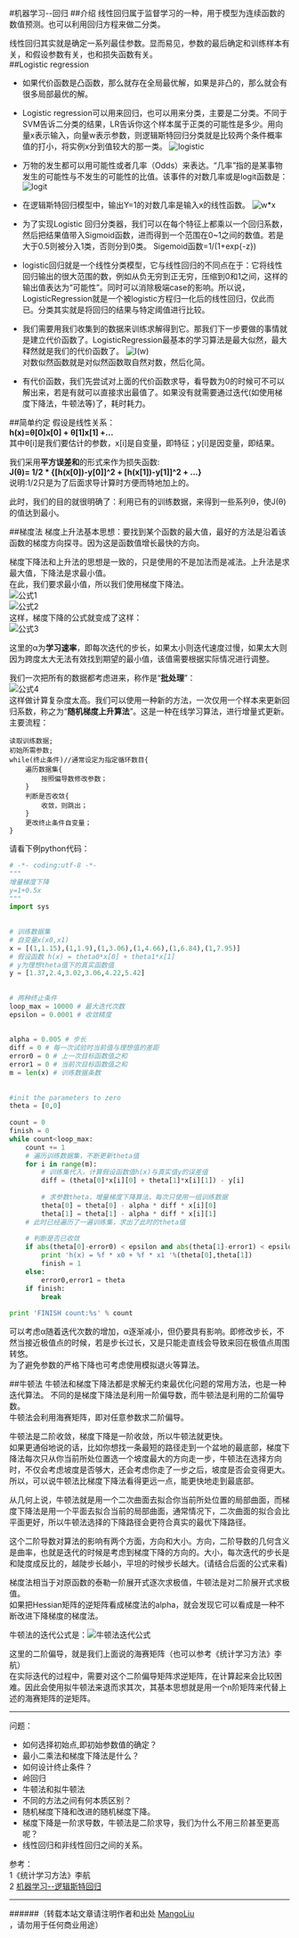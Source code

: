 #机器学习--回归
##介绍
线性回归属于监督学习的一种，用于模型为连续函数的数值预测。也可以利用回归方程来做二分类。<br>

线性回归其实就是确定一系列最佳参数。显而易见，参数的最后确定和训练样本有关，和假设参数有关，也和损失函数有关。<br>
##Logistic regression
* 如果代价函数是凸函数，那么就存在全局最优解，如果是非凸的，那么就会有很多局部最优的解。

* Logistic regression可以用来回归，也可以用来分类，主要是二分类。不同于SVM告诉二分类的结果，LR告诉你这个样本属于正类的可能性是多少。用向量x表示输入，向量w表示参数，则逻辑斯特回归分类就是比较两个条件概率值的打小，将实例x分到值较大的那一类。
![logistic](/images/jiqixuexi/ML_LOGIT1.png)

* 万物的发生都可以用可能性或者几率（Odds）来表达。“几率”指的是某事物发生的可能性与不发生的可能性的比值。该事件的对数几率或是logit函数是：
![logit](/images/jiqixuexi/ML_LOGIT2.png)

* 在逻辑斯特回归模型中，输出Y=1的对数几率是输入x的线性函数。
![w*x](/images/jiqixuexi/ML_LOGIT3.png)

* 为了实现Logistic 回归分类器，我们可以在每个特征上都乘以一个回归系数，然后把结果值带入Sigmoid函数，进而得到一个范围在0~1之间的数值。若是大于0.5则被分入1类，否则分到0类。
Sigemoid函数=1/(1+exp{-z})

* logistic回归就是一个线性分类模型，它与线性回归的不同点在于：它将线性回归输出的很大范围的数，例如从负无穷到正无穷，压缩到0和1之间，这样的输出值表达为“可能性”。同时可以消除极端case的影响。所以说，LogisticRegression就是一个被logistic方程归一化后的线性回归，仅此而已。分类其实就是将回归的结果与特定阈值进行比较。


* 我们需要用我们收集到的数据来训练求解得到它。那我们下一步要做的事情就是建立代价函数了。LogisticRegression最基本的学习算法是最大似然，最大释然就是我们的代价函数了。
![l(w)](/images/jiqixuexi/ML_LOGIT4.png)<br>
对数似然函数就是对似然函数取自然对数，然后化简。

* 有代价函数，我们先尝试对上面的代价函数求导，看导数为0的时候可不可以解出来，若是有就可以直接求出最值了。如果没有就需要通过迭代(如使用梯度下降法，牛顿法等)了，耗时耗力。

##简单约定
假设是线性关系：<br>
**h(x)=θ[0]x[0] + θ[1]x[1] +...**<br>
其中θ[i]是我们要估计的参数，x[i]是自变量，即特征；y[i]是因变量，即结果。<br>

我们采用**平方误差和**的形式来作为损失函数:<br>
**J(θ)= 1/2 * {[h(x[0])-y[0]]^2 + [h(x[1])-y[1]]^2 + ...}**<br>
说明:1/2只是为了后面求导计算时方便而特地加上的。<br>

此时，我们的目的就很明确了：利用已有的训练数据，来得到一些系列θ，使J(θ)的值达到最小。<br>

##梯度法
梯度上升法基本思想：要找到某个函数的最大值，最好的方法是沿着该函数的梯度方向探寻。因为这是函数值增长最快的方向。<br>

梯度下降法和上升法的思想是一致的，只是使用的不是加法而是减法。上升法是求最大值，下降法是求最小值。<br>
在此，我们要求最小值，所以我们使用梯度下降法。<br>
![公式1](/images/jiqixuexi/ML_LR_1.png)<br>
![公式2](/images/jiqixuexi/ML_LR_2.png)<br>
这样，梯度下降的公式就变成了这样：<br>
![公式3](/images/jiqixuexi/ML_LR_3.png)<br>

这里的α为**学习速率**，即每次迭代的步长，如果太小则迭代速度过慢，如果太大则因为跨度太大无法有效找到期望的最小值，该值需要根据实际情况进行调整。<br>

我们一次把所有的数据都考虑进来，称作是“**批处理**”：<br>
![公式4](/images/jiqixuexi/ML_LR_4.png)<br>
这样做计算复杂度太高。我们可以使用一种新的方法，一次仅用一个样本来更新回归系数，称之为“**随机梯度上升算法**”。这是一种在线学习算法，进行增量式更新。<br>
主要流程：<br>
```
读取训练数据;
初始所需参数;
while(终止条件)//通常设定为指定循环数目{
    遍历数据集{
        按照偏导数修改参数；
    }
    判断是否收敛{
        收敛，则跳出；
    }
    更改终止条件自变量；
}

```
请看下例python代码：<br>
```python
# -*- coding:utf-8 -*-  
""" 
增量梯度下降 
y=1+0.5x 
"""  
import sys  
  
  
# 训练数据集  
# 自变量x(x0,x1)  
x = [(1,1.15),(1,1.9),(1,3.06),(1,4.66),(1,6.84),(1,7.95)]  
# 假设函数 h(x) = theta0*x[0] + theta1*x[1]  
# y为理想theta值下的真实函数值  
y = [1.37,2.4,3.02,3.06,4.22,5.42]  
  
  
# 两种终止条件  
loop_max = 10000 # 最大迭代次数  
epsilon = 0.0001 # 收敛精度  
  
  
alpha = 0.005 # 步长  
diff = 0 # 每一次试验时当前值与理想值的差距  
error0 = 0 # 上一次目标函数值之和  
error1 = 0 # 当前次目标函数值之和  
m = len(x) # 训练数据条数  
  
  
#init the parameters to zero  
theta = [0,0]  
  
count = 0  
finish = 0  
while count<loop_max:  
    count += 1  
    # 遍历训练数据集，不断更新theta值  
    for i in range(m):  
        # 训练集代入，计算假设函数值h(x)与真实值y的误差值  
        diff = (theta[0]*x[i][0] + theta[1]*x[i][1]) - y[i]  
      
        # 求参数theta，增量梯度下降算法，每次只使用一组训练数据  
        theta[0] = theta[0] - alpha * diff * x[i][0]  
        theta[1] = theta[1] - alpha * diff * x[i][1]  
    # 此时已经遍历了一遍训练集，求出了此时的theta值  
    
    # 判断是否已收敛  
    if abs(theta[0]-error0) < epsilon and abs(theta[1]-error1) < epsilon:  
        print 'h(x) = %f * x0 + %f * x1 '%(theta[0],theta[1]) 
        finish = 1  
    else:  
        error0,error1 = theta  
    if finish:  
        break  
  
print 'FINISH count:%s' % count

```

可以考虑α随着迭代次数的增加，α逐渐减小，但仍要具有影响。即修改步长，不然当接近极值点的时候，若是步长过长，又是只能走直线会导致来回在极值点周围转悠。<br>
为了避免参数的严格下降也可考虑使用模拟退火等算法。<br>

##牛顿法
牛顿法和梯度下降法都是求解无约束最优化问题的常用方法，也是一种迭代算法。
不同的是梯度下降法是利用一阶偏导数，而牛顿法是利用的二阶偏导数。<br>
牛顿法会利用海赛矩阵，即对任意参数求二阶偏导。<br>

牛顿法是二阶收敛，梯度下降是一阶收敛，所以牛顿法就更快。<br>
如果更通俗地说的话，比如你想找一条最短的路径走到一个盆地的最底部，梯度下降法每次只从你当前所处位置选一个坡度最大的方向走一步，牛顿法在选择方向时，不仅会考虑坡度是否够大，还会考虑你走了一步之后，坡度是否会变得更大。<br>
所以，可以说牛顿法比梯度下降法看得更远一点，能更快地走到最底部。<br>

从几何上说，牛顿法就是用一个二次曲面去拟合你当前所处位置的局部曲面，而梯度下降法是用一个平面去拟合当前的局部曲面，通常情况下，二次曲面的拟合会比平面更好，所以牛顿法选择的下降路径会更符合真实的最优下降路径。<br>

这个二阶导数对算法的影响有两个方面，方向和大小。方向，二阶导数的几何含义是曲率，也就是迭代的时候是考虑到梯度下降的方向的。大小，每次迭代的步长是和陡度成反比的，越陡步长越小，平坦的时候步长越大。(请结合后面的公式来看)<br>

梯度法相当于对原函数的泰勒一阶展开式逐次求极值，牛顿法是对二阶展开式求极值。<br>
如果把Hessian矩阵的逆矩阵看成梯度法的alpha，就会发现它可以看成是一种不断改进下降梯度的梯度法。<br>

牛顿法的迭代公式是：![牛顿法迭代公式](/images/jiqixuexi/ML_NEWTON.png)<br>

这里的二阶偏导，就是我们上面说的海赛矩阵（也可以参考《统计学习方法》李航）<br>
在实际迭代的过程中，需要对这个二阶偏导矩阵求逆矩阵，在计算起来会比较困难。因此会使用拟牛顿法来退而求其次，其基本思想就是用一个n阶矩阵来代替上述的海赛矩阵的逆矩阵。<br>

--------------------------------
问题：<br>
* 如何选择初始点,即初始参数值的确定？<br>
* 最小二乘法和梯度下降法是什么？<br>
* 如何设计终止条件？<br>
* 岭回归<br>
* 牛顿法和拟牛顿法<br>
* 不同的方法之间有何本质区别？<br>
* 随机梯度下降和改进的随机梯度下降。<br>
* 梯度下降是一阶求导数，牛顿法是二阶求导，我们为什么不用三阶甚至更高呢？<br>
* 线性回归和非线性回归之间的关系。<br>


参考：<br>
1《统计学习方法》李航<br>
2 [机器学习--逻辑斯特回归](http://blog.csdn.net/zouxy09/article/details/20319673)<br>


--------------------------------
######（转载本站文章请注明作者和出处 <a href="https://github.com/MangoLiu">MangoLiu</a> ，请勿用于任何商业用途）
